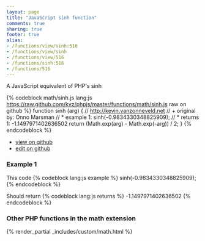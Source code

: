 ```yaml
---
layout: page
title: "JavaScript sinh function"
comments: true
sharing: true
footer: true
alias:
- /functions/view/sinh:516
- /functions/view/sinh
- /functions/view/516
- /functions/sinh:516
- /functions/516
---
```

<!-- Generated by Rakefile:build -->
A JavaScript equivalent of PHP's sinh

{% codeblock math/sinh.js lang:js https://raw.github.com/kvz/phpjs/master/functions/math/sinh.js raw on github %}
function sinh (arg) {
  // http://kevin.vanzonneveld.net
  // +   original by: Onno Marsman
  // *     example 1: sinh(-0.9834330348825909);
  // *     returns 1: -1.1497971402636502
  return (Math.exp(arg) - Math.exp(-arg)) / 2;
}
{% endcodeblock %}

 - [view on github](https://github.com/kvz/phpjs/blob/master/functions/math/sinh.js)
 - [edit on github](https://github.com/kvz/phpjs/edit/master/functions/math/sinh.js)

### Example 1
This code
{% codeblock lang:js example %}
sinh(-0.9834330348825909);
{% endcodeblock %}

Should return
{% codeblock lang:js returns %}
-1.1497971402636502
{% endcodeblock %}


### Other PHP functions in the math extension
{% render_partial _includes/custom/math.html %}
